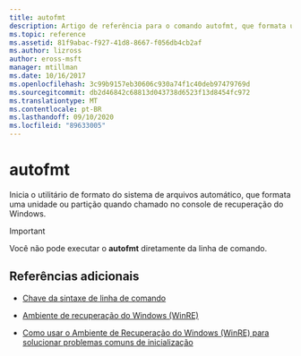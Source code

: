 ```yaml
---
title: autofmt
description: Artigo de referência para o comando autofmt, que formata uma unidade ou partição quando chamada no console de recuperação do Windows.
ms.topic: reference
ms.assetid: 81f9abac-f927-41d8-8667-f056db4cb2af
ms.author: lizross
author: eross-msft
manager: mtillman
ms.date: 10/16/2017
ms.openlocfilehash: 3c99b9157eb30606c930a74f1c40deb97479769d
ms.sourcegitcommit: db2d46842c68813d043738d6523f13d8454fc972
ms.translationtype: MT
ms.contentlocale: pt-BR
ms.lasthandoff: 09/10/2020
ms.locfileid: "89633005"
---
```

# <a name="autofmt"></a>autofmt

Inicia o utilitário de formato do sistema de arquivos automático, que formata uma unidade ou partição quando chamado no console de recuperação do Windows.

> [!IMPORTANT]
> Você não pode executar o **autofmt** diretamente da linha de comando.

## <a name="additional-references"></a>Referências adicionais

- [Chave da sintaxe de linha de comando](command-line-syntax-key.md)

- [Ambiente de recuperação do Windows (WinRE)](/windows-hardware/manufacture/desktop/windows-recovery-environment--windows-re--technical-reference)

- [Como usar o Ambiente de Recuperação do Windows (WinRE) para solucionar problemas comuns de inicialização](https://support.microsoft.com/help/4026030/how-to-use-windows-recovery-environment-winre-to-troubleshoot-common-s)

